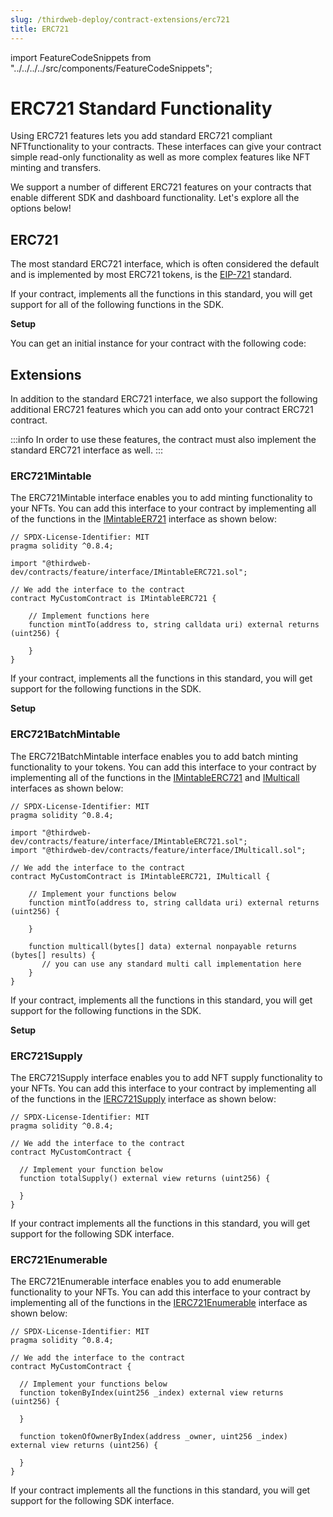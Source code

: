 ```yaml
---
slug: /thirdweb-deploy/contract-extensions/erc721
title: ERC721
---
```


import FeatureCodeSnippets from "../../../../src/components/FeatureCodeSnippets";

# ERC721 Standard Functionality

Using ERC721 features lets you add standard ERC721 compliant NFTfunctionality to your contracts. These interfaces can give your contract simple read-only functionality as well as more complex features like NFT minting and transfers.

We support a number of different ERC721 features on your contracts that enable different SDK and dashboard functionality. Let's explore all the options below!

## ERC721

The most standard ERC721 interface, which is often considered the default and is implemented by most ERC721 tokens, is the [EIP-721](https://eips.ethereum.org/EIPS/eip-721) standard.

If your contract, implements all the functions in this standard, you will get support for all of the following functions in the SDK.

<strong>Setup</strong>

You can get an initial instance for your contract with the following code:

<FeatureCodeSnippets featureName="ERC721" />

## Extensions

In addition to the standard ERC721 interface, we also support the following additional ERC721 features which you can add onto your contract ERC721 contract.

:::info
In order to use these features, the contract must also implement the standard ERC721 interface as well.
:::

### ERC721Mintable

The ERC721Mintable interface enables you to add minting functionality to your NFTs. You can add this interface to your contract by implementing all of the functions in the [IMintableER721](https://portal.thirdweb.com/contracts/IMintableERC721) interface as shown below:

```solidity
// SPDX-License-Identifier: MIT
pragma solidity ^0.8.4;

import "@thirdweb-dev/contracts/feature/interface/IMintableERC721.sol";

// We add the interface to the contract
contract MyCustomContract is IMintableERC721 {

    // Implement functions here
    function mintTo(address to, string calldata uri) external returns (uint256) {

    }
}
```

If your contract, implements all the functions in this standard, you will get support for the following functions in the SDK.

<strong>Setup</strong>

<FeatureCodeSnippets featureName="ERC721Mintable" />

### ERC721BatchMintable

The ERC721BatchMintable interface enables you to add batch minting functionality to your tokens. You can add this interface to your contract by implementing all of the functions in the [IMintableERC721](https://portal.thirdweb.com/contracts/IMintableERC721) and [IMulticall](https://portal.thirdweb.com/contracts/IMulticall) interfaces as shown below:

```solidity
// SPDX-License-Identifier: MIT
pragma solidity ^0.8.4;

import "@thirdweb-dev/contracts/feature/interface/IMintableERC721.sol";
import "@thirdweb-dev/contracts/feature/interface/IMulticall.sol";

// We add the interface to the contract
contract MyCustomContract is IMintableERC721, IMulticall {

    // Implement your functions below
    function mintTo(address to, string calldata uri) external returns (uint256) {

    }

    function multicall(bytes[] data) external nonpayable returns (bytes[] results) {
       // you can use any standard multi call implementation here
    }
}
```

If your contract, implements all the functions in this standard, you will get support for the following functions in the SDK.

<strong>Setup</strong>

<FeatureCodeSnippets featureName="ERC721BatchMintable" />

### ERC721Supply

The ERC721Supply interface enables you to add NFT supply functionality to your NFTs. You can add this interface to your contract by implementing all of the functions in the [IERC721Supply](https://portal.thirdweb.com/contracts/IERC721Supply) interface as shown below:

```solidity
// SPDX-License-Identifier: MIT
pragma solidity ^0.8.4;

// We add the interface to the contract
contract MyCustomContract {

  // Implement your function below
  function totalSupply() external view returns (uint256) {

  }
}
```

If your contract implements all the functions in this standard, you will get support for the following SDK interface.

<FeatureCodeSnippets featureName="ERC721Supply" />

### ERC721Enumerable

The ERC721Enumerable interface enables you to add enumerable functionality to your NFTs. You can add this interface to your contract by implementing all of the functions in the [IERC721Enumerable](https://portal.thirdweb.com/contracts/IERC721Enumerable) interface as shown below:

```solidity
// SPDX-License-Identifier: MIT
pragma solidity ^0.8.4;

// We add the interface to the contract
contract MyCustomContract {

  // Implement your functions below
  function tokenByIndex(uint256 _index) external view returns (uint256) {

  }
  
  function tokenOfOwnerByIndex(address _owner, uint256 _index) external view returns (uint256) {
  
  }
}
```

If your contract implements all the functions in this standard, you will get support for the following SDK interface.

<FeatureCodeSnippets featureName="ERC721Enumerable" />
